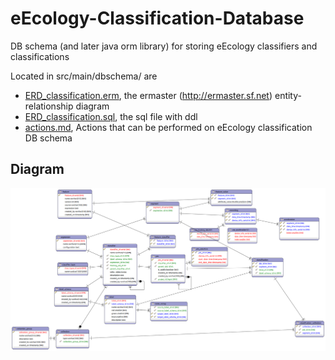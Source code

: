eEcology-Classification-Database
================================

DB schema (and later java orm library) for storing eEcology classifiers and classifications 

Located in src/main/dbschema/ are
* [ERD_classification.erm](src/main/dbschema/ERD_classification.erm), the ermaster (http://ermaster.sf.net) entity-relationship diagram
* [ERD_classification.sql](src/main/dbschema/ERD_classification.sql), the sql file with ddl
* [actions.md](src/main/dbschema/actions.md), Actions that can be performed on eEcology classification DB schema 

Diagram
-------

![ER Diagram](src/main/dbschema/ERD_classification.png)
